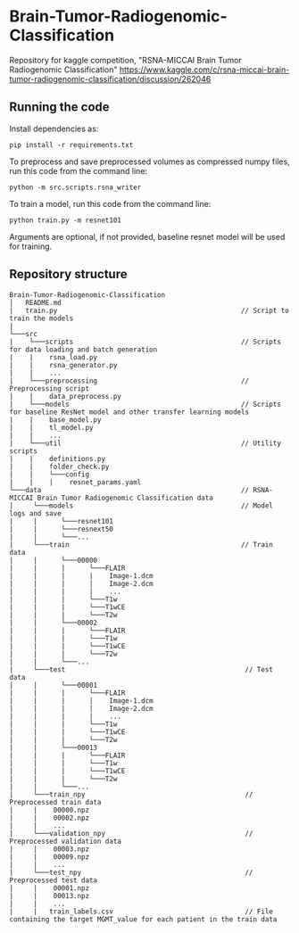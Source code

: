 # Brain-Tumor-Radiogenomic-Classification
Repository for kaggle competition, "RSNA-MICCAI Brain Tumor Radiogenomic Classification" https://www.kaggle.com/c/rsna-miccai-brain-tumor-radiogenomic-classification/discussion/262046

## Running the code

Install dependencies as:

```
pip install -r requirements.txt
```

To preprocess and save preprocessed volumes as compressed numpy files, run this code from the command line:

```
python -m src.scripts.rsna_writer
```

To train a model, run this code from the command line:

```
python train.py -m resnet101
```

Arguments are optional, if not provided, baseline resnet model will be used for training.

## Repository structure
```
Brain-Tumor-Radiogenomic-Classification
│   README.md
|   train.py                                              // Script to train the models
|
└───src
|    └───scripts                                          // Scripts for data loading and batch generation
|    |    rsna_load.py
|    |    rsna_generator.py
|    |    ...
|    └───preprocessing                                    // Preprocessing script
|    |    data_preprocess.py
|    └───models                                           // Scripts for baseline ResNet model and other transfer learning models
|    |    base_model.py
|    |    tl_model.py
|    |    ...
|    └───util                                             // Utility scripts
|    |    definitions.py
|    |    folder_check.py
|    |    └───config
|    |    |    resnet_params.yaml
└───data                                                  // RSNA-MICCAI Brain Tumor Radiogenomic Classification data
|     └───models                                          // Model logs and save
|     |      └───resnet101 
|     |      └───resnext50                                                 
|     |      └───...
|     └───train                                           // Train data
|     |      └───00000 
|     |      |      └───FLAIR
|     |      |      |    Image-1.dcm
|     |      |      |    Image-2.dcm
|     |      |      |    ...
|     |      |      └───T1w
|     |      |      └───T1wCE
|     |      |      └───T2w
|     |      └───00002 
|     |      |      └───FLAIR
|     |      |      └───T1w
|     |      |      └───T1wCE
|     |      |      └───T2w
|     |      └───...
|     └───test                                             // Test data
|     |      └───00001 
|     |      |      └───FLAIR
|     |      |      |    Image-1.dcm
|     |      |      |    Image-2.dcm
|     |      |      |    ...
|     |      |      └───T1w
|     |      |      └───T1wCE
|     |      |      └───T2w
|     |      └───00013 
|     |      |      └───FLAIR
|     |      |      └───T1w
|     |      |      └───T1wCE
|     |      |      └───T2w
|     |      └───...
|     └───train_npy                                        // Preprocessed train data
|     |    00000.npz
|     |    00002.npz
|     |    ...
|     └───validation_npy                                   // Preprocessed validation data
|     |    00003.npz
|     |    00009.npz
|     |    ...
|     └───test_npy                                         // Preprocessed test data
|     |    00001.npz
|     |    00013.npz
|     |    ...
|     |   train_labels.csv                                 // File containing the target MGMT_value for each patient in the train data
      
```
